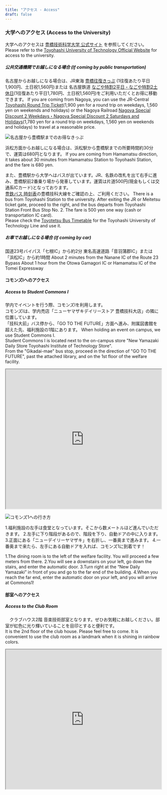 ```yaml
---
title: "アクセス - Access"
draft: false
---
```

### 大学へのアクセス (Access to the University)
大学へのアクセスは [豊橋技術科学大学 公式サイト](https://www.tut.ac.jp/about/overview/access.html) を参照してください。
Please refer to the [Toyohashi University of Technology Official Website](https://www.tut.ac.jp/about/overview/access.html) for access to the university.


##### 公共交通機関でお越しになる場合 (If coming by public transportation)

名古屋からお越しになる場合は、JR東海 [豊橋往復きっぷ](https://railway.jr-central.co.jp/tickets/toyohashi-round/)
(1往復あたり平日1,900円、土日祝1,560円)または 名古屋鉄道 [なごや特割2平日・なごや特割2土休日](https://www.meitetsu.co.jp/plan/discount/1268869_8040.html)(1往復あたり平日1,780円、土日祝1,560円)をご利用いただくとお得に移動できます。
If you are coming from Nagoya, you can use the JR-Central [Toyohashi Round Trip Ticket](https://railway.jr-central.co.jp/tickets/toyohashi-round/)(1,900 yen for a round trip on weekdays, 1,560 yen on weekends and holidays) 
 or the Nagoya Railroad [Nagoya Special Discount 2 Weekdays・Nagoya Special Discount 2 Saturdays and Holidays](https://www.meitetsu.co.jp/plan/discount/1268869_8040.html)(1,780 yen for a round trip on weekdays, 1,560 yen on weekends and holidays) to travel at a reasonable price.

![名古屋から豊橋駅までのお得なきっぷ](/images/access/NagoyaToToyohashi.png)

浜松方面からお越しになる場合は、浜松駅から豊橋駅までの所要時間約30分で、運賃は680円となります。
If you are coming from Hamamatsu direction, it takes about 30 minutes from Hamamatsu Station to Toyohashi Station, and the fare is 680 yen.

また、豊橋駅から大学へはバスが出ています。JR、名鉄の改札を出て右手に進み、豊橋駅前2番乗り場から発車しています。運賃は片道500円(現金もしくは交通系ICカード)となっております。  
[豊鉄バス 時刻表](https://www.toyotetsu.jp/rosen/timetable.html)の豊橋技科大線をご確認の上、ご利用ください。 
There is a bus from Toyohashi Station to the university. After exiting the JR or Meitetsu ticket gate, proceed to the right, and the bus departs from Toyohashi Station Front Bus Stop No. 2. The fare is 500 yen one way (cash or transportation IC card).  
Please check the [Toyotetsu Bus Timetable](https://www.toyotetsu.jp/rosen/timetable.html) for the Toyohashi University of Technology Line and use it.


 ##### お車でお越しになる場合 (If coming by car)
国道23号バイパス「七根IC」から約2分
東名高速道路「音羽蒲郡IC」または「浜松IC」から約1時間
About 2 minutes from the Nanane IC of the Route 23 Bypass 
About 1 hour from the Otowa Gamagori IC or Hamamatsu IC of the Tomei Expressway


#### コモンズⅠへのアクセス
##### Access to Student Commons Ⅰ
学内でイベントを行う際、コモンズⅠを利用します。  
コモンズⅠは、学内売店「ニューヤマザキデイリーストア 豊橋技科大店」の隣に位置しています。  
「技科大前」バス停から、「GO TO THE FUTURE」方面へ進み、附属図書館を超えた先、福利施設の1階にあります。
When holding an event on campus, we use Student Commons Ⅰ.  
Student Commons Ⅰ is located next to the on-campus store "New Yamazaki Daily Store Toyohashi Institute of Technology Store".  
From the "Gikadai-mae" bus stop, proceed in the direction of "GO TO THE FUTURE", past the attached library, and on the 1st floor of the welfare facility.  

<dl>
<iframe src="https://www.google.com/maps/embed?pb=!1m18!1m12!1m3!1d205.0109729953307!2d137.40903233412234!3d34.70075144100054!2m3!1f0!2f0!3f0!3m2!1i1024!2i768!4f13.1!3m3!1m2!1s0x6004d47d93aee9a3%3A0x242ff489f3ec5ac5!2z44OL44Ol44O844Ok44Oe44K244Kt44OH44Kk44Oq44O844K544OI44KiIOixiuapi-aKgOenkeWkp-W6lw!5e0!3m2!1sja!2sjp!4v1720352219393!5m2!1sja!2sjp" width="100%" height="450" allowfullscreen="" loading="lazy" referrerpolicy="no-referrer-when-downgrade"></iframe>
</dl>

![コモンズ1への行き方](/images/access/TheWayToCommons1.jpg)

1.福利施設の左手は食堂となっています。そこから数メートルほど進んでいただきます。
2.左手に下り階段があるので、階段を下り、自動ドアの中に入ります。
3.正面にある「ニューデイリーヤマザキ」を右折し、一番奥まで進みます。
4.一番奥まで来たら、左手にある自動ドアを入れば、コモンズ1に到着です！

1.The dining room is to the left of the welfare facility. You will proceed a few meters from there.
2.You will see a downstairs on your left, go down the stairs, and enter the automatic door.
3.Turn right at the “New Daily Yamazaki” in front of you and go to the far end of the building. 
4.When you reach the far end, enter the automatic door on your left, and you will arrive at Commons1!


#### 部室へのアクセス
##### Access to the Club Room
　クラブハウス2階 音楽技術部室となります。ぜひお気軽にお越しください。部室が虹色に光り輝いていることを目印とすると便利です。  
It is the 2nd floor of the club house. Please feel free to come. It is convenient to use the club room as a landmark when it is shining in rainbow colors.
<dl>
<iframe src="https://www.google.com/maps/embed?pb=!1m17!1m12!1m3!1d3280.163613237997!2d137.406626!3d34.701053!2m3!1f0!2f0!3f0!3m2!1i1024!2i768!4f13.1!3m2!1m1!2zMzTCsDQyJzAzLjgiTiAxMzfCsDI0JzIzLjkiRQ!5e0!3m2!1sja!2sjp!4v1678476006193!5m2!1sja!2sjp" width="100%" height="450" loading="lazy" referrerpolicy="no-referrer-when-downgrade"></iframe>
</dl>